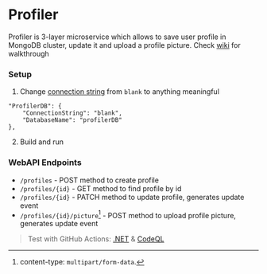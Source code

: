 # Profiler
Profiler is 3-layer microservice which allows to save user profile in MongoDB cluster, update it and upload a profile picture. Check [wiki](https://github.com/LexKutler/Profiler/wiki/About) for walkthrough

### Setup
1. Change [connection string](https://github.com/LexKutler/Profiler/blob/538f6daac69e12993f79c7204f1bbb309e9b2af7/ProfilerWebAPI/appsettings.json#LL10C6-L10C22) from `blank` to anything meaningful
```
"ProfilerDB": {
	"ConnectionString": "blank",
	"DatabaseName": "profilerDB"
},
```
2. Build and run

### WebAPI Endpoints
- `/profiles` - POST method to create profile
- `/profiles/{id}` - GET method to find profile by id
- `/profiles/{id}` - PATCH method to update profile, generates update event
- `/profiles/{id}/picture`[^1] - POST method to upload profile picture, generates update event

[^1]: content-type: `multipart/form-data`.

> Test with GitHub Actions: [.NET](https://github.com/LexKutler/Profiler/blob/master/.github/workflows/dotnet.yml) & [CodeQL](https://github.com/LexKutler/Profiler/blob/master/.github/workflows/codeql.yml)
